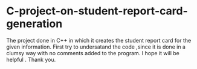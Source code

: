 # C-project-on-student-report-card-generation
The project done in C++ in which it creates the student report card for the given information.
First try to undersatand the code ,since it is done in a clumsy way with no comments added to the program.
I hope it will be helpful .
Thank you.
